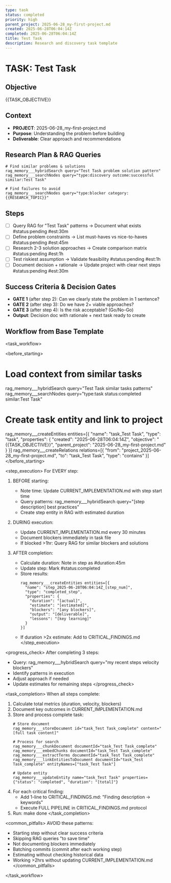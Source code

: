 ```yaml
---
type: task
status: completed
priority: high
parent_project: 2025-06-28_my-first-project.md
created: 2025-06-28T06:04:14Z
completed: 2025-06-28T06:04:14Z
title: Test Task
description: Research and discovery task template
---
```


# TASK: Test Task

## Objective
{{TASK_OBJECTIVE}}

## Context
- **PROJECT**: 2025-06-28_my-first-project.md
- **Purpose**: Understanding the problem before building
- **Deliverable**: Clear approach and recommendations

## Research Plan & RAG Queries
```
# Find similar problems & solutions
rag_memory___hybridSearch query="Test Task problem solution pattern"
rag_memory___searchNodes query="type:discovery outcome:successful similar:Test Task"

# Find failures to avoid
rag_memory___searchNodes query="type:blocker category:{{RESEARCH_TOPIC}}"
```

## Steps
- [ ] Query RAG for "Test Task" patterns → Document what exists #status:pending #est:30m
- [ ] Define problem constraints → List must-haves vs nice-to-haves #status:pending #est:45m
- [ ] Research 2-3 solution approaches → Create comparison matrix #status:pending #est:1h
- [ ] Test riskiest assumption → Validate feasibility #status:pending #est:1h
- [ ] Document decision + rationale → Update project with clear next steps #status:pending #est:30m

## Success Criteria & Decision Gates
- **GATE 1** (after step 2): Can we clearly state the problem in 1 sentence?
- **GATE 2** (after step 3): Do we have 2+ viable approaches?
- **GATE 3** (after step 4): Is the risk acceptable? (Go/No-Go)
- **Output**: Decision doc with rationale + next task ready to create

## Workflow from Base Template
<task_workflow>

<before_starting>
# Load context from similar tasks
rag_memory___hybridSearch query="Test Task similar tasks patterns"
rag_memory___searchNodes query="type:task status:completed similar:Test Task"

# Create task entity and link to project
rag_memory___createEntities entities=[{
  "name": "task_Test Task",
  "type": "task",
  "properties": {
    "created": "2025-06-28T06:04:14Z",
    "objective": "{{TASK_OBJECTIVE}}",
    "parent_project": "2025-06-28_my-first-project.md"
  }
}]
rag_memory___createRelations relations=[{
  "from": "project_2025-06-28_my-first-project.md",
  "to": "task_Test Task",
  "type": "contains"
}]
</before_starting>

<step_execution>
For EVERY step:

1. BEFORE starting:
   - Note time: Update CURRENT_IMPLEMENTATION.md with step start time
   - Query patterns: rag_memory___hybridSearch query="[step description] best practices"
   - Create step entity in RAG with estimated duration

2. DURING execution:
   - Update CURRENT_IMPLEMENTATION.md every 30 minutes
   - Document blockers immediately in task file
   - If blocked >1hr: Query RAG for similar blockers and solutions

3. AFTER completion:
   - Calculate duration: Note in step as #duration:45m
   - Update step: Mark #status:completed
   - Store results:
     ```
     rag_memory___createEntities entities=[{
       "name": "step_2025-06-28T06:04:14Z_[step_num]",
       "type": "completed_step",
       "properties": {
         "duration": "[actual]",
         "estimate": "[estimated]",
         "blockers": "[any blockers]",
         "output": "[deliverable]",
         "lessons": "[key learning]"
       }
     }]
     ```
   - If duration >2x estimate: Add to CRITICAL_FINDINGS.md
</step_execution>

<progress_check>
After completing 3 steps:
- Query: rag_memory___hybridSearch query="my recent steps velocity blockers"
- Identify patterns in execution
- Adjust approach if needed
- Update estimates for remaining steps
</progress_check>

<task_completion>
When all steps complete:
1. Calculate total metrics (duration, velocity, blockers)
2. Document key outcomes in CURRENT_IMPLEMENTATION.md
3. Store and process complete task:
   ```
   # Store document
   rag_memory___storeDocument id="task_Test Task_complete" content="[full task content]"
   
   # Process for search
   rag_memory___chunkDocument documentId="task_Test Task_complete"
   rag_memory___embedChunks documentId="task_Test Task_complete"
   rag_memory___extractTerms documentId="task_Test Task_complete"
   rag_memory___linkEntitiesToDocument documentId="task_Test Task_complete" entityNames=["task_Test Task"]
   
   # Update entity
   rag_memory___updateEntity name="task_Test Task" properties={"status": "completed", "duration": "[total]"}
   ```
4. For each critical finding:
   - Add 1-line to CRITICAL_FINDINGS.md: "Finding description → keywords"
   - Execute FULL PIPELINE in CRITICAL_FINDINGS.md protocol
5. Run: make done
</task_completion>

<common_pitfalls>
AVOID these patterns:
- Starting step without clear success criteria
- Skipping RAG queries "to save time" 
- Not documenting blockers immediately
- Batching commits (commit after each working step)
- Estimating without checking historical data
- Working >2hrs without updating CURRENT_IMPLEMENTATION.md
</common_pitfalls>

</task_workflow>
